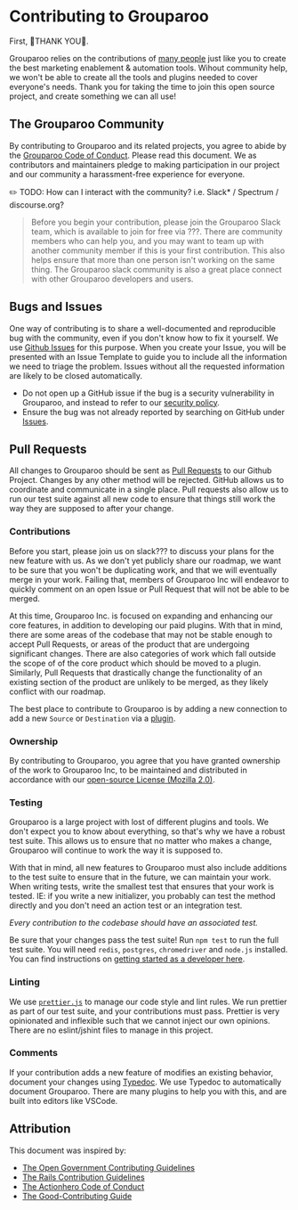# Contributing to Grouparoo

First, 🎉THANK YOU🎉.

Grouparoo relies on the contributions of [many people]() just like you to create the best marketing enablement & automation tools. Wihout community help, we won't be able to create all the tools and plugins needed to cover everyone's needs. Thank you for taking the time to join this open source project, and create something we can all use!

## The Grouparoo Community

By contributing to Grouparoo and its related projects, you agree to abide by the [Grouparoo Code of Conduct](https://github.com/grouparoo/grouparoo/blob/master/CODE_OF_CONDUCT.md). Please read this document. We as contributors and maintainers pledge to making participation in our project and our community a harassment-free experience for everyone.

✏️ TODO: How can I interact with the community? i.e. Slack\* / Spectrum / discourse.org?

> Before you begin your contribution, please join the Grouparoo Slack team, which is available to join for free via ???. There are community members who can help you, and you may want to team up with another community member if this is your first contribution. This also helps ensure that more than one person isn't working on the same thing. The Grouparoo slack community is also a great place connect with other Grouparoo developers and users.

## Bugs and Issues

One way of contributing is to share a well-documented and reproducible bug with the community, even if you don't know how to fix it yourself. We use [Github Issues](https://github.com/grouparoo/grouparoo/issues) for this purpose. When you create your Issue, you will be presented with an Issue Template to guide you to include all the information we need to triage the problem. Issues without all the requested information are likely to be closed automatically.

- Do not open up a GitHub issue if the bug is a security vulnerability in Grouparoo, and instead to refer to our [security policy](https://github.com/grouparoo/grouparoo/blob/master/.github/SECURITY.md).
- Ensure the bug was not already reported by searching on GitHub under [Issues](https://github.com/grouparoo/grouparoo/issues).

## Pull Requests

All changes to Grouparoo should be sent as [Pull Requests](https://github.com/grouparoo/grouparoo/pulls) to our Github Project. Changes by any other method will be rejected. GitHub allows us to coordinate and communicate in a single place. Pull requests also allow us to run our test suite against all new code to ensure that things still work the way they are supposed to after your change.

### Contributions

Before you start, please join us on slack??? to discuss your plans for the new feature with us. As we don't yet publicly share our roadmap, we want to be sure that you won't be duplicating work, and that we will eventually merge in your work. Failing that, members of Grouparoo Inc will endeavor to quickly comment on an open Issue or Pull Request that will not be able to be merged.

At this time, Grouparoo Inc. is focused on expanding and enhancing our core features, in addition to developing our paid plugins. With that in mind, there are some areas of the codebase that may not be stable enough to accept Pull Requests, or areas of the product that are undergoing significant changes. There are also categories of work which fall outside the scope of of the core product which should be moved to a plugin. Similarly, Pull Requests that drastically change the functionality of an existing section of the product are unlikely to be merged, as they likely conflict with our roadmap.

The best place to contribute to Grouparoo is by adding a new connection to add a new `Source` or `Destination` via a [plugin](https://github.com/grouparoo/grouparoo/tree/master/plugins/%40grouparoo).

### Ownership

By contributing to Grouparoo, you agree that you have granted ownership of the work to Grouparoo Inc, to be maintained and distributed in accordance with our [open-source License (Mozilla 2.0)](https://github.com/grouparoo/grouparoo/blob/master/LICENSE.txt).

### Testing

Grouparoo is a large project with lost of different plugins and tools. We don't expect you to know about everything, so that's why we have a robust test suite. This allows us to ensure that no matter who makes a change, Grouparoo will continue to work the way it is supposed to.

With that in mind, all new features to Grouparoo must also include additions to the test suite to ensure that in the future, we can maintain your work. When writing tests, write the smallest test that ensures that your work is tested. IE: if you write a new initializer, you probably can test the method directly and you don't need an action test or an integration test.

_Every contribution to the codebase should have an associated test._

Be sure that your changes pass the test suite! Run `npm test` to run the full test suite. You will need `redis`, `postgres`, `chromedriver` and `node.js` installed. You can find instructions on [getting started as a developer here](https://github.com/grouparoo/grouparoo/blob/master/documents/development/getting-started.md).

### Linting

We use [`prettier.js`](https://prettier.io/) to manage our code style and lint rules. We run prettier as part of our test suite, and your contributions must pass. Prettier is very opinionated and inflexible such that we cannot inject our own opinions. There are no eslint/jshint files to manage in this project.

### Comments

If your contribution adds a new feature of modifies an existing behavior, document your changes using [Typedoc](https://typedoc.org/). We use Typedoc to automatically document Grouparoo. There are many plugins to help you with this, and are built into editors like VSCode.

## Attribution

This document was inspired by:

- [The Open Government Contributing Guidelines](https://github.com/opengovernment/opengovernment/blob/master/CONTRIBUTING.md)
- [The Rails Contribution Guidelines](https://github.com/rails/rails/blob/master/CONTRIBUTING.md)
- [The Actionhero Code of Conduct](https://github.com/actionhero/actionhero/blob/master/.github/CONTRIBUTING.md)
- [The Good-Contributing Guide](https://gist.github.com/PurpleBooth/b24679402957c63ec426)
